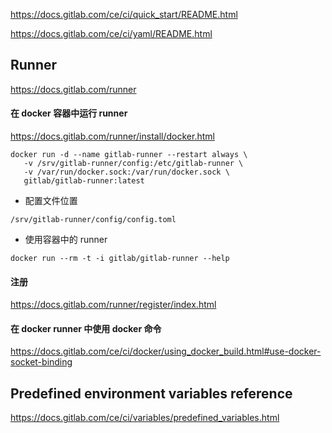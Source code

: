 https://docs.gitlab.com/ce/ci/quick_start/README.html

https://docs.gitlab.com/ce/ci/yaml/README.html

## Runner

https://docs.gitlab.com/runner

#### 在 docker 容器中运行 runner

https://docs.gitlab.com/runner/install/docker.html

```
docker run -d --name gitlab-runner --restart always \
   -v /srv/gitlab-runner/config:/etc/gitlab-runner \
   -v /var/run/docker.sock:/var/run/docker.sock \
   gitlab/gitlab-runner:latest
```

* 配置文件位置

```
/srv/gitlab-runner/config/config.toml
```

* 使用容器中的 runner

```
docker run --rm -t -i gitlab/gitlab-runner --help
```
#### 注册

https://docs.gitlab.com/runner/register/index.html

#### 在 docker runner 中使用 docker 命令

https://docs.gitlab.com/ce/ci/docker/using_docker_build.html#use-docker-socket-binding

## Predefined environment variables reference
https://docs.gitlab.com/ce/ci/variables/predefined_variables.html
